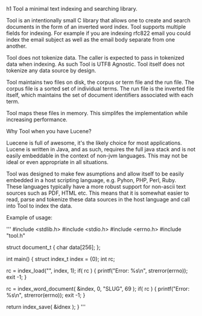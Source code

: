 h1 Tool a  minimal text indexing and searching library.

Tool is an intentionally small C library that allows one to create and search
documents in the form of an inverted word index.  Tool supports multiple 
fields for indexing.  For example if you are indexing rfc822 email you could
index the email subject as well as the email body separate from one another.

Tool does not tokenize data.  The caller is expected to pass in tokenized 
data when indexing. As such Tool is UTF8 Agnostic.  Tool itself does not tokenize any data source by design.

Tool maintains two files on disk, the corpus or term file and the run file.
The corpus file is a sorted set of individual terms.  The run file is the 
inverted file itself, which maintains the set of document identifiers 
associated with each term. 

Tool maps these files in memory.  This simplifes the implementation while
increasing performance.

Why Tool when you have Lucene?

Luecene is full of awesome, it's the likely choice for most applications.  
Lucene is written in Java, and as such, requires the full java stack and is 
not easily embeddable in the context of non-jvm languages.  This may not 
be ideal or even appropriate in all situations.

Tool was designed to make few asumptions and allow itself to be easily 
embedded in a host scripting language, e.g. Pyhon, PHP, Perl, Ruby.  
These languages typically have a more robust support for non-ascii text 
sources such as PDF, HTML etc.  This means that it is somewhat easier to 
read, parse and tokenize these data sources in the host language and call 
into Tool to index the data.

Example of usage:

'''
#include <stdlib.h>
#include <stdio.h>
#include <errno.h>
#include "tool.h"

struct document_t {
  char data[256];
};

int main() {
  struct index_t index = {0};
  int rc;
  
  rc = index_load("", index, 1);
  if( rc ) {
    printf("Error: %s\n", strerror(errno));
    exit -1;
  }

  rc = index_word_document( &index, 0, "SLUG", 69 );
  if( rc ) {
    printf("Error: %s\n", strerror(errno));
    exit -1;
  } 
 
  return index_save( &idnex ); 
}
'''

